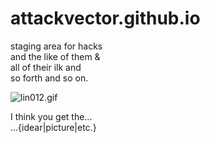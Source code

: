 attackvector.github.io
======================

staging area for hacks  
and the like of them &  
all of their ilk and  
so forth and so on.  

![lin012.gif](http://ifs.nog.cc/nijiura-os.hp.infoseek.co.jp/linux/01/lin012.gif)

I think you get the...  
...{idear|picture|etc.}
